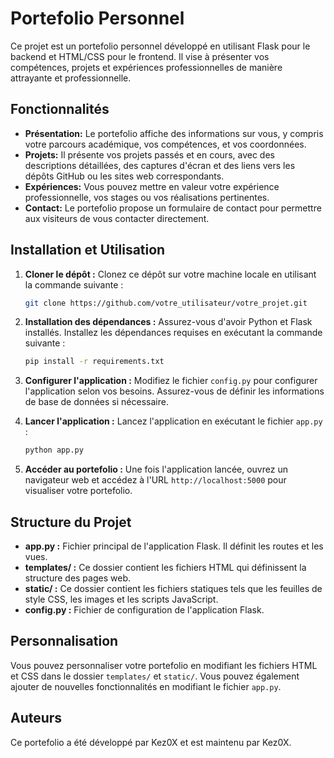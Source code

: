 # Portefolio Personnel

Ce projet est un portefolio personnel développé en utilisant Flask pour le backend et HTML/CSS pour le frontend. Il vise à présenter vos compétences, projets et expériences professionnelles de manière attrayante et professionnelle.

## Fonctionnalités

- **Présentation:** Le portefolio affiche des informations sur vous, y compris votre parcours académique, vos compétences, et vos coordonnées.
- **Projets:** Il présente vos projets passés et en cours, avec des descriptions détaillées, des captures d'écran et des liens vers les dépôts GitHub ou les sites web correspondants.
- **Expériences:** Vous pouvez mettre en valeur votre expérience professionnelle, vos stages ou vos réalisations pertinentes.
- **Contact:** Le portefolio propose un formulaire de contact pour permettre aux visiteurs de vous contacter directement.

## Installation et Utilisation

1. **Cloner le dépôt :** Clonez ce dépôt sur votre machine locale en utilisant la commande suivante :

    ```bash
    git clone https://github.com/votre_utilisateur/votre_projet.git
    ```

2. **Installation des dépendances :** Assurez-vous d'avoir Python et Flask installés. Installez les dépendances requises en exécutant la commande suivante :

    ```bash
    pip install -r requirements.txt
    ```

3. **Configurer l'application :** Modifiez le fichier `config.py` pour configurer l'application selon vos besoins. Assurez-vous de définir les informations de base de données si nécessaire.

4. **Lancer l'application :** Lancez l'application en exécutant le fichier `app.py` :

    ```bash
    python app.py
    ```

5. **Accéder au portefolio :** Une fois l'application lancée, ouvrez un navigateur web et accédez à l'URL `http://localhost:5000` pour visualiser votre portefolio.

## Structure du Projet

- **app.py :** Fichier principal de l'application Flask. Il définit les routes et les vues.
- **templates/ :** Ce dossier contient les fichiers HTML qui définissent la structure des pages web.
- **static/ :** Ce dossier contient les fichiers statiques tels que les feuilles de style CSS, les images et les scripts JavaScript.
- **config.py :** Fichier de configuration de l'application Flask.

## Personnalisation

Vous pouvez personnaliser votre portefolio en modifiant les fichiers HTML et CSS dans le dossier `templates/` et `static/`. Vous pouvez également ajouter de nouvelles fonctionnalités en modifiant le fichier `app.py`.

## Auteurs

Ce portefolio a été développé par Kez0X et est maintenu par Kez0X.
